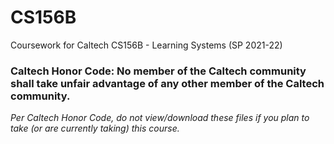 # CS156B
Coursework for Caltech CS156B - Learning Systems (SP 2021-22)

### Caltech Honor Code: No member of the Caltech community shall take unfair advantage of any other member of the Caltech community.

_Per Caltech Honor Code, do not view/download these files if you plan to take (or are currently taking) this course._
